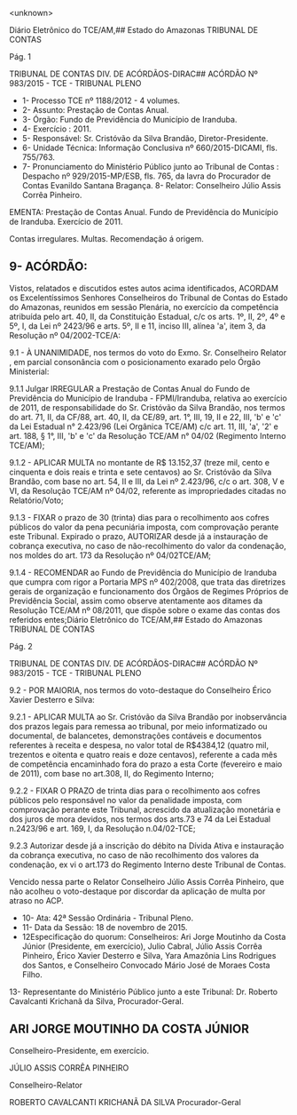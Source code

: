 &lt;unknown&gt;

Diário Eletrônico do TCE/AM,## Estado do Amazonas TRIBUNAL DE CONTAS

Pág. 1

TRIBUNAL DE CONTAS DIV. DE ACÓRDÃOS-DIRAC## ACÓRDÃO Nº 983/2015 - TCE - TRIBUNAL PLENO

- 1- Processo TCE nº 1188/2012 - 4 volumes.
- 2- Assunto: Prestação de Contas Anual.
- 3- Órgão: Fundo de Previdência do Município de Iranduba.
- 4- Exercício : 2011.
- 5- Responsável: Sr. Cristóvão da Silva Brandão, Diretor-Presidente.
- 6- Unidade Técnica: Informação Conclusiva nº 660/2015-DICAMI, fls. 755/763.
- 7-  Pronunciamento  do  Ministério  Público  junto  ao  Tribunal  de  Contas :  Despacho  nº 929/2015-MP/ESB, fls. 765, da lavra do Procurador de Contas Evanildo Santana Bragança. 8- Relator: Conselheiro Júlio Assis Corrêa Pinheiro.

EMENTA: Prestação  de  Contas  Anual.  Fundo  de Previdência do Município de Iranduba. Exercício de 2011.

Contas irregulares. Multas. Recomendação á origem.

## 9- ACÓRDÃO:

Vistos, relatados e discutidos estes autos acima identificados,  ACORDAM os Excelentíssimos  Senhores  Conselheiros  do  Tribunal  de  Contas  do  Estado  do  Amazonas, reunidos  em  sessão  Plenária,  no  exercício  da  competência  atribuída  pelo  art.  40,  II,  da Constituição Estadual, c/c os arts. 1º, II, 2º, 4º e 5º,  I, da Lei nº 2423/96 e arts. 5º, II e 11, inciso III, alínea 'a', item 3, da Resolução nº 04/2002-TCE/A:

9.1 - À UNANIMIDADE, nos termos do voto do Exmo. Sr. Conselheiro Relator , em parcial consonância com o posicionamento exarado pelo Órgão Ministerial:

9.1.1  Julgar IRREGULAR a  Prestação  de  Contas  Anual  do  Fundo  de Previdência  do  Município  de  Iranduba  -  FPMI/Iranduba,  relativa  ao  exercício  de  2011,  de responsabilidade do Sr. Cristóvão da Silva Brandão, nos termos do art. 71, II, da CF/88, art. 40, II, da CE/89, art. 1°, III, 19, II e 22, III, 'b' e 'c' da Lei Estadual n° 2.423/96 (Lei Orgânica TCE/AM) c/c art. 11, III, 'a', '2' e art. 188, § 1°, III, 'b' e 'c' da Resolução TCE/AM n° 04/02 (Regimento Interno TCE/AM);

9.1.2 -  APLICAR MULTA no  montante de R$ 13.152,37 (treze mil, cento e cinquenta e dois reais e trinta e sete centavos) ao  Sr.  Cristóvão da Silva Brandão, com base no art. 54, II e III, da Lei nº 2.423/96, c/c o art. 308, V e VI, da Resolução TCE/AM nº 04/02, referente as impropriedades citadas no Relatório/Voto;

9.1.3  -  FIXAR o  prazo  de  30  (trinta)  dias  para  o  recolhimento  aos  cofres públicos  do  valor  da  pena  pecuniária  imposta,  com  comprovação  perante  este  Tribunal. Expirado o prazo, AUTORIZAR desde já  a instauração de cobrança executiva, no caso de não-recolhimento do valor da condenação, nos moldes do art. 173 da Resolução nº 04/02TCE/AM;

9.1.4 - RECOMENDAR ao Fundo de Previdência do Município de Iranduba que cumpra com rigor a Portaria MPS nº 402/2008, que trata das diretrizes gerais de organização e  funcionamento  dos  Órgãos  de  Regimes  Próprios  de  Previdência  Social,  assim  como observe  atentamente  aos  ditames  da  Resolução  TCE/AM  nº  08/2011,  que  dispõe  sobre  o exame das contas dos referidos entes;Diário Eletrônico do TCE/AM,## Estado do Amazonas TRIBUNAL DE CONTAS

Pág. 2

TRIBUNAL DE CONTAS DIV. DE ACÓRDÃOS-DIRAC## ACÓRDÃO Nº 983/2015 - TCE - TRIBUNAL PLENO

9.2 - POR MAIORIA, nos termos do voto-destaque do Conselheiro Érico Xavier Desterro e Silva:

9.2.1 - APLICAR MULTA ao Sr. Cristóvão da Silva Brandão por inobservância dos  prazos  legais  para  remessa  ao  tribunal,  por  meio  informatizado  ou  documental,  de balancetes, demonstrações contáveis e documentos referentes à receita e despesa, no valor total de R$4384,12 (quatro mil, trezentos e oitenta e quatro reais e doze centavos), referente a cada mês de competência encaminhado fora do prazo a esta Corte (fevereiro e maio de 2011), com base no art.308, II, do Regimento Interno;

9.2.2  -  FIXAR  O  PRAZO de trinta  dias para  o  recolhimento  aos  cofres públicos pelo responsável  no valor da penalidade imposta, com comprovação perante este Tribunal, acrescido da atualização monetária e dos juros de mora devidos, nos termos dos arts.73 e 74 da Lei Estadual n.2423/96 e art. 169, I, da Resolução n.04/02-TCE;

9.2.3 Autorizar desde já a inscrição do débito na Dívida Ativa e instauração da cobrança executiva, no caso de não recolhimento dos valores da condenação, ex vi o art.173 do Regimento Interno deste Tribunal de Contas.

Vencido  nessa  parte  o  Relator  Conselheiro  Júlio  Assis  Corrêa  Pinheiro,  que  não acolheu o voto-destaque por discordar da aplicação de multa por atraso no ACP.

- 10- Ata: 42ª Sessão Ordinária - Tribunal Pleno.
- 11- Data da Sessão: 18 de novembro de 2015.
- 12Especificação do quorum: Conselheiros: Ari Jorge Moutinho da Costa Júnior (Presidente, em exercício), Julio Cabral, Júlio Assis Corrêa Pinheiro, Érico Xavier Desterro e Silva,  Yara Amazônia Lins Rodrigues dos Santos, e Conselheiro Convocado Mário  José de Moraes Costa Filho.

13-  Representante  do  Ministério Público  junto  a este Tribunal: Dr. Roberto  Cavalcanti Krichanã da Silva, Procurador-Geral.

## ARI JORGE MOUTINHO DA COSTA JÚNIOR

Conselheiro-Presidente, em exercício.

JÚLIO ASSIS CORRÊA PINHEIRO

Conselheiro-Relator

ROBERTO CAVALCANTI KRICHANÃ DA SILVA Procurador-Geral